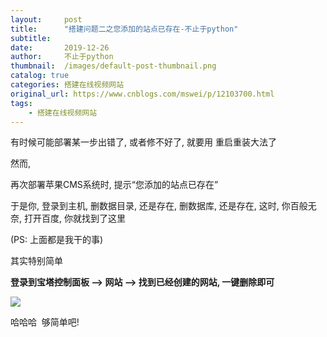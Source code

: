 ```yaml
---
layout:     post
title:      "搭建问题二之您添加的站点已存在-不止于python"
subtitle:   
date:       2019-12-26
author:     不止于python
thumbnail:  /images/default-post-thumbnail.png
catalog: true
categories: 搭建在线视频网站
original_url: https://www.cnblogs.com/mswei/p/12103700.html
tags:
    - 搭建在线视频网站
---
```


有时候可能部署某一步出错了, 或者修不好了, 就要用 重启重装大法了

然而,

再次部署苹果CMS系统时, 提示“您添加的站点已存在”

于是你, 登录到主机, 删数据目录, 还是存在, 删数据库, 还是存在, 这时, 你百般无奈, 打开百度, 你就找到了这里

(PS: 上面都是我干的事)

其实特别简单

**登录到宝塔控制面板 --> 网站 --> 找到已经创建的网站, 一键删除即可**

![](/images/454cb5a9/1.png)

哈哈哈  够简单吧!